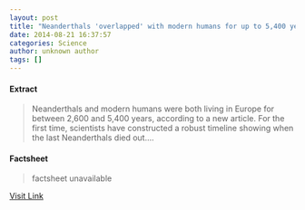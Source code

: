 ```yaml
---
layout: post
title: "Neanderthals 'overlapped' with modern humans for up to 5,400 years"
date: 2014-08-21 16:37:57
categories: Science
author: unknown author
tags: []
---
```



#### Extract
>Neanderthals and modern humans were both living in Europe for between 2,600 and 5,400 years, according to a new article. For the first time, scientists have constructed a robust timeline showing when the last Neanderthals died out....

#### Factsheet
>factsheet unavailable

[Visit Link](http://feeds.sciencedaily.com/~r/sciencedaily/~3/4ktnAWpDkbU/140821123757.htm)



